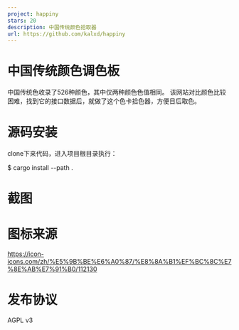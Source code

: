 ```yaml
---
project: happiny
stars: 20
description: 中国传统颜色拾取器
url: https://github.com/kalxd/happiny
---
```


中国传统颜色调色板
=========

中国传统色收录了526种颜色，其中仅两种颜色色值相同。 该网站对比颜色比较困难，找到它的接口数据后，就做了这个色卡拾色器，方便日后取色。

源码安装
====

clone下来代码，进入项目根目录执行：

$ cargo install --path .

截图
==

图标来源
====

https://icon-icons.com/zh/%E5%9B%BE%E6%A0%87/%E8%8A%B1%EF%BC%8C%E7%8E%AB%E7%91%B0/112130

发布协议
====

AGPL v3

